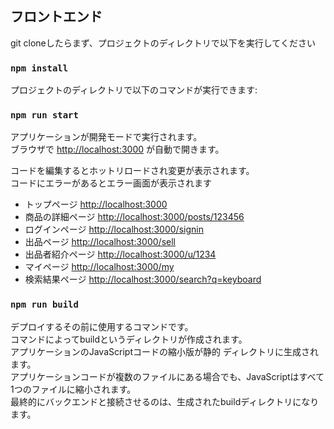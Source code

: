 ## フロントエンド

git cloneしたらまず、プロジェクトのディレクトリで以下を実行してください

### `npm install`

プロジェクトのディレクトリで以下のコマンドが実行できます:

### `npm run start`

アプリケーションが開発モードで実行されます。<br />
ブラウザで [http://localhost:3000](http://localhost:3000) が自動で開きます。

コードを編集するとホットリロードされ変更が表示されます。<br />
コードにエラーがあるとエラー画面が表示されます

 - トップページ [http://localhost:3000](http://localhost:3000)
 - 商品の詳細ページ [http://localhost:3000/posts/123456](http://localhost:3000/posts/123456)
 - ログインページ [http://localhost:3000/signin](http://localhost:3000/signin)
 - 出品ページ [http://localhost:3000/sell](http://localhost:3000/sell)
 - 出品者紹介ページ [http://localhost:3000/u/1234](http://localhost:3000/u/1234)
 - マイページ [http://localhost:3000/my](http://localhost:3000/my)
 - 検索結果ページ [http://localhost:3000/search?q=keyboard](http://localhost:3000/search?q=keyboard)

### `npm run build`

デプロイするその前に使用するコマンドです。<br />
コマンドによってbuildというディレクトリが作成されます。<br />
アプリケーションのJavaScriptコードの縮小版が静的 ディレクトリに生成されます。<br />
アプリケーションコードが複数のファイルにある場合でも、JavaScriptはすべて1つのファイルに縮小されます。<br />
最終的にバックエンドと接続させるのは、生成されたbuildディレクトリになります。
